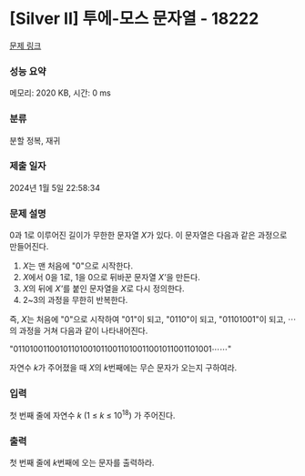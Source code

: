 # [Silver II] 투에-모스 문자열 - 18222 

[문제 링크](https://www.acmicpc.net/problem/18222) 

### 성능 요약

메모리: 2020 KB, 시간: 0 ms

### 분류

분할 정복, 재귀

### 제출 일자

2024년 1월 5일 22:58:34

### 문제 설명

<p>0과 1로 이루어진 길이가 무한한 문자열 <em>X</em>가 있다. 이 문자열은 다음과 같은 과정으로 만들어진다.</p>

<ol>
	<li><em>X</em>는 맨 처음에 "0"으로 시작한다. </li>
	<li><em>X</em>에서 0을 1로, 1을 0으로 뒤바꾼 문자열 <em>X'</em>을 만든다.</li>
	<li><em>X</em>의 뒤에 <em>X'</em>를 붙인 문자열을 <em>X</em>로 다시 정의한다. </li>
	<li>2~3의 과정을 무한히 반복한다.</li>
</ol>

<p>즉, <em>X</em>는 처음에 "0"으로 시작하여 "01"이 되고, "0110"이 되고, "01101001"이 되고, ⋯ 의 과정을 거쳐 다음과 같이 나타내어진다.</p>

<p>    "011010011001011010010110011010011001011001101001⋯⋯"</p>

<p>자연수 <em>k</em>가 주어졌을 때 <em>X</em>의 <em>k</em>번째에는 무슨 문자가 오는지 구하여라.</p>

### 입력 

 <p>첫 번째 줄에 자연수 <em>k</em> (1 ≤ <em>k</em> ≤ 10<sup>18</sup>) 가 주어진다.</p>

### 출력 

 <p>첫 번째 줄에 <em>k</em>번째에 오는 문자를 출력하라.</p>

